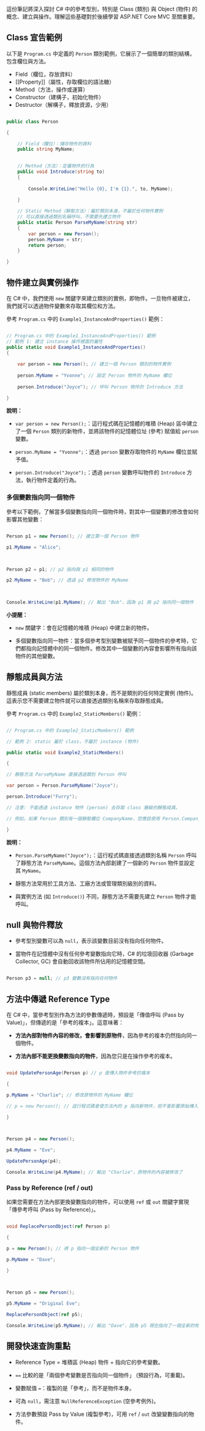 

這份筆記將深入探討 C# 中的參考型別，特別是 Class (類別) 與 Object (物件) 的概念、建立與操作。理解這些基礎對於後續學習 ASP.NET Core MVC 至關重要。


## Class 宣告範例

以下是 `Program.cs` 中定義的 `Person` 類別範例，它展示了一個簡單的類別結構，包含欄位與方法。

- Field（欄位，存放資料）
- [[Property]]（屬性，存取欄位的語法糖）
- Method（方法，操作或運算）
- Constructor（建構子，初始化物件）
- Destructor（解構子，釋放資源，少用）


```csharp

public class Person

{

	// Field（欄位）：儲存物件的資料
	public string MyName;

  
	// Method（方法）：定義物件的行為
	public void Introduce(string to)
	{
	
		Console.WriteLine("Hello {0}, I'm {1}.", to, MyName);
	
	}

	// Static Method（靜態方法）：屬於類別本身，不屬於任何物件實例
	// 可以直接透過類別名稱呼叫，不需要先建立物件
	public static Person ParseMyName(string str)
	{
		var person = new Person();
		person.MyName = str;
		return person;
	}

}

```

  

## 物件建立與實例操作

  
在 C# 中，我們使用 `new` 關鍵字來建立類別的實例，即物件。一旦物件被建立，我們就可以透過物件變數來存取其欄位和方法。


參考 `Program.cs` 中的 `Example1_InstanceAndProperties()` 範例：

```csharp

// Program.cs 中的 Example1_InstanceAndProperties() 範例
// 範例 1: 建立 instance 操作裡面的屬性
public static void Example1_InstanceAndProperties()
{
	
	var person = new Person(); // 建立一個 Person 類別的物件實例
	
	person.MyName = "Yvonne"; // 設定 Person 物件的 MyName 欄位
	
	person.Introduce("Joyce"); // 呼叫 Person 物件的 Introduce 方法

}

```

**說明：**

- `var person = new Person();`：這行程式碼在記憶體的堆積 (Heap) 區中建立了一個 `Person` 類別的新物件，並將該物件的記憶體位址 (參考) 賦值給 `person` 變數。

- `person.MyName = "Yvonne";`：透過 `person` 變數存取物件的 `MyName` 欄位並賦予值。

- `person.Introduce("Joyce");`：透過 `person` 變數呼叫物件的 `Introduce` 方法，執行物件定義的行為。

  

### 多個變數指向同一個物件

  

參考以下範例，了解當多個變數指向同一個物件時，對其中一個變數的修改會如何影響其他變數：
  

```csharp

Person p1 = new Person(); // 建立第一個 Person 物件

p1.MyName = "Alice";

  

Person p2 = p1; // p2 指向與 p1 相同的物件

p2.MyName = "Bob"; // 透過 p2 修改物件的 MyName

  

Console.WriteLine(p1.MyName); // 輸出 "Bob"，因為 p1 與 p2 指向同一個物件

```

  

**小提醒：**

- `new` 關鍵字：會在記憶體的堆積 (Heap) 中建立新的物件。

- 多個變數指向同一物件：當多個參考型別變數被賦予同一個物件的參考時，它們都指向記憶體中的同一個物件。修改其中一個變數的內容會影響所有指向該物件的其他變數。
  

## 靜態成員與方法

靜態成員 (static members) 屬於類別本身，而不是類別的任何特定實例 (物件)。這表示您不需要建立物件就可以直接透過類別名稱來存取靜態成員。


參考 `Program.cs` 中的 `Example2_StaticMembers()` 範例：

```csharp

// Program.cs 中的 Example2_StaticMembers() 範例

// 範例 2: static 屬於 class，不屬於 instance (物件)

public static void Example2_StaticMembers()

{

// 靜態方法 ParseMyName 直接透過類別 Person 呼叫

var person = Person.ParseMyName("Joyce");

person.Introduce("Furry");

// 注意: 不能透過 instance 物件 (person) 去存取 class 層級的靜態成員。

// 例如，如果 Person 類別有一個靜態欄位 CompanyName，您應該使用 Person.CompanyName 而不是 person.CompanyName。

}

```

**說明：**

- `Person.ParseMyName("Joyce");`：這行程式碼直接透過類別名稱 `Person` 呼叫了靜態方法 `ParseMyName`。這個方法內部創建了一個新的 `Person` 物件並設定其 `MyName`。

- 靜態方法常用於工具方法、工廠方法或管理類別級別的資料。

- 與實例方法 (如 `Introduce()`) 不同，靜態方法不需要先建立 `Person` 物件才能呼叫。

  

## null 與物件釋放

- 參考型別變數可以為 `null`，表示該變數目前沒有指向任何物件。

- 當物件在記憶體中沒有任何參考變數指向它時，C# 的垃圾回收器 (Garbage Collector, GC) 會自動回收該物件所佔用的記憶體空間。

```csharp

Person p3 = null; // p3 變數沒有指向任何物件

```

  

## 方法中傳遞 Reference Type


在 C# 中，當參考型別作為方法的參數傳遞時，預設是「傳值呼叫 (Pass by Value)」，但傳遞的是「參考的複本」。這意味著：

- **方法內部對物件內容的修改，會影響到原物件**，因為參考的複本仍然指向同一個物件。

- **方法內部不能更換變數指向的物件**，因為您只是在操作參考的複本。

```csharp

void UpdatePersonAge(Person p) // p 是傳入物件參考的複本

{

p.MyName = "Charlie"; // 修改原物件的 MyName 欄位

// p = new Person(); // 這行程式碼會使方法內的 p 指向新物件，但不會影響原始傳入的物件變數

}

  

Person p4 = new Person();

p4.MyName = "Eve";

UpdatePersonAge(p4);

Console.WriteLine(p4.MyName); // 輸出 "Charlie"，原物件的內容被修改了

```

  

### Pass by Reference (ref / out)

如果您需要在方法內部更換變數指向的物件，可以使用 `ref` 或 `out` 關鍵字實現「傳參考呼叫 (Pass by Reference)」。

```csharp

void ReplacePersonObject(ref Person p)

{

p = new Person(); // 將 p 指向一個全新的 Person 物件

p.MyName = "Dave";

}

  

Person p5 = new Person();

p5.MyName = "Original Eve";

ReplacePersonObject(ref p5);

Console.WriteLine(p5.MyName); // 輸出 "Dave"，因為 p5 現在指向了一個全新的物件

```

  

## 開發快速查詢重點

- Reference Type = 堆積區 (Heap) 物件 + 指向它的參考變數。

- `==` 比較的是「兩個參考變數是否指向同一個物件」 (預設行為，可重載)。

- 變數賦值 `=`：複製的是「參考」，而不是物件本身。

- 可為 `null`，需注意 `NullReferenceException` (空參考例外)。

- 方法參數預設 Pass by Value (複製參考)，可用 `ref` / `out` 改變變數指向的物件。